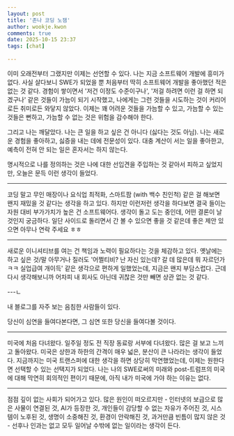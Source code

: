```yaml
---  
layout: post  
title: '존나 코딩 노잼'  
author: wookje.kwon  
comments: true  
date: 2025-10-15 23:37  
tags: [chat]  
  
---  
```


이미 오래전부터 그랬지만 이제는 선언할 수 있다. 나는 지금 소프트웨어 개발에 흥미가 없다. 사실 살다보니 SWE가 되었을 뿐 처음부터 딱히 소프트웨어 개발을 좋아했던 적은 없는 것 같다. 경험이 쌓이면서 '저건 이정도 수준이구나', '저걸 하려면 이런 걸 하면 되겠구나' 같은 것들이 가늠이 되기 시작했고, 나에게는 그런 것들을 시도하는 것이 커리어로든 취미로든 와닿지 않았다. 이제는 꽤 어려운 것들을 가늠할 수 있고, 가늠할 수 있는 것들은 뻔하고, 가늠할 수 없는 것은 위험을 감수해야 한다.  

그리고 나는 깨달았다. 나는 큰 일을 하고 싶은 건 아니다 (싫다는 것도 아님). 나는 새로운 경험을 좋아하고, 싫증을 내는 데에 전문성이 있다. 대충 계산이 서는 일을 좋아한고, 예측이 전혀 안 되는 일은 혼자서는 하지 않는다.  

명시적으로 나를 정의하는 것은 나에 대한 선입견을 주입하는 것 같아서 피하고 싶었지만, 오늘은 문득 이런 생각이 들었다.  

---

코딩 말고 무인 매장이나 요식업 최적화, 스마트팜 (with 백수 친인척) 같은 걸 해보면 왠지 재밌을 것 같다는 생각을 하고 있다. 하지만 이런저런 생각을 하다보면 결국 들이는 자원 대비 부가가치가 높은 건 소프트웨어다. 생각이 돌고 도는 중인데, 어떤 결론이 날 것인지 궁금하다. 일단 사이드로 돌리면서 간 볼 수 있으면 좋을 것 같은데 좋은 제안 있으면 아무나 연락 주세요 ㅎㅎ  

---

새로운 이니셔티브를 여는 건 책임과 노력이 필요하다는 것을 체감하고 있다. 옛날에는 하고 싶은 것/말 아무거나 질러도 '어쩔티비? 난 자신 있는데? 갈 데 많은데 뭐 자르던가 ㅋㅋ 실업급여 개이득' 같은 생각으로 편하게 일했었는데, 지금은 왠지 부담스럽다. 근데 다시 생각해보니까 어차피 내 회사도 아닌데 귀찮은 것만 빼면 상관 없는 것 같다.  

---ㄴ

내 블로그를 자주 보는 음침한 사람들이 있다.  

당신이 심연을 들여다본다면, 그 심연 또한 당신을 들여다볼 것이다.  

---

미국에 처음 다녀왔다. 일주일 정도 전 직장 동료랑 서부에 다녀왔다. 많은 걸 보고 느끼고 돌아왔다. 미국은 상한과 하한의 간격이 매우 넓은, 분산이 큰 나라라는 생각이 들었다. 지금까지는 미국 트랜스퍼에 대한 생각을 하면 상당히 막연했었는데, 이제는 원한다면 선택할 수 있는 선택지가 되었다. 나는 나의 SWE로써의 미래와 post-트럼프의 미국에 대해 막연히 회의적인 편이기 때문에, 아직 내가 미국에 가야 하는 이유는 없다.  

---

점점 깊이 없는 사회가 되어가고 있다. 많은 원인이 떠오르지만 - 인터넷의 보급으로 많은 사물이 연결된 것, AI가 등장한 것, 개인들이 감당할 수 없는 자유가 주어진 것, 시스템이 노후된 것, 생명이 소중해진 것, 환경이 안락해진 것, 과거만큼 빈틈이 많지 않은 것 - 선후나 인과는 없고 모두 일어날 수밖에 없는 일이라는 생각이 든다.  
